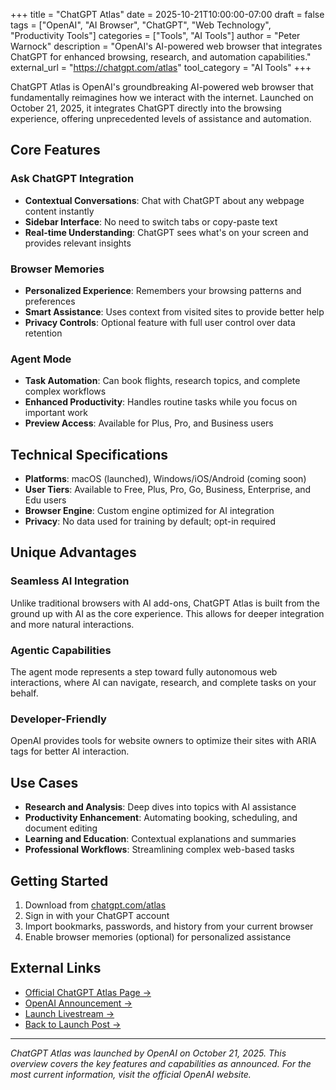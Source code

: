 +++
title = "ChatGPT Atlas"
date = 2025-10-21T10:00:00-07:00
draft = false
tags = ["OpenAI", "AI Browser", "ChatGPT", "Web Technology", "Productivity Tools"]
categories = ["Tools", "AI Tools"]
author = "Peter Warnock"
description = "OpenAI's AI-powered web browser that integrates ChatGPT for enhanced browsing, research, and automation capabilities."
external_url = "https://chatgpt.com/atlas"
tool_category = "AI Tools"
+++

ChatGPT Atlas is OpenAI's groundbreaking AI-powered web browser that fundamentally reimagines how we interact with the internet. Launched on October 21, 2025, it integrates ChatGPT directly into the browsing experience, offering unprecedented levels of assistance and automation.

## Core Features

### Ask ChatGPT Integration
- **Contextual Conversations**: Chat with ChatGPT about any webpage content instantly
- **Sidebar Interface**: No need to switch tabs or copy-paste text
- **Real-time Understanding**: ChatGPT sees what's on your screen and provides relevant insights

### Browser Memories
- **Personalized Experience**: Remembers your browsing patterns and preferences
- **Smart Assistance**: Uses context from visited sites to provide better help
- **Privacy Controls**: Optional feature with full user control over data retention

### Agent Mode
- **Task Automation**: Can book flights, research topics, and complete complex workflows
- **Enhanced Productivity**: Handles routine tasks while you focus on important work
- **Preview Access**: Available for Plus, Pro, and Business users

## Technical Specifications

- **Platforms**: macOS (launched), Windows/iOS/Android (coming soon)
- **User Tiers**: Available to Free, Plus, Pro, Go, Business, Enterprise, and Edu users
- **Browser Engine**: Custom engine optimized for AI integration
- **Privacy**: No data used for training by default; opt-in required

## Unique Advantages

### Seamless AI Integration
Unlike traditional browsers with AI add-ons, ChatGPT Atlas is built from the ground up with AI as the core experience. This allows for deeper integration and more natural interactions.

### Agentic Capabilities
The agent mode represents a step toward fully autonomous web interactions, where AI can navigate, research, and complete tasks on your behalf.

### Developer-Friendly
OpenAI provides tools for website owners to optimize their sites with ARIA tags for better AI interaction.

## Use Cases

- **Research and Analysis**: Deep dives into topics with AI assistance
- **Productivity Enhancement**: Automating booking, scheduling, and document editing
- **Learning and Education**: Contextual explanations and summaries
- **Professional Workflows**: Streamlining complex web-based tasks

## Getting Started

1. Download from [chatgpt.com/atlas](https://chatgpt.com/atlas)
2. Sign in with your ChatGPT account
3. Import bookmarks, passwords, and history from your current browser
4. Enable browser memories (optional) for personalized assistance

## External Links

- [Official ChatGPT Atlas Page →](https://chatgpt.com/atlas)
- [OpenAI Announcement →](https://openai.com/index/introducing-chatgpt-atlas/)
- [Launch Livestream →](https://www.youtube.com/live/8UWKxJbjriY)
- [Back to Launch Post →](/posts/openai-launches-chatgpt-atlas-ai-powered-browser/)

---

*ChatGPT Atlas was launched by OpenAI on October 21, 2025. This overview covers the key features and capabilities as announced. For the most current information, visit the official OpenAI website.*
